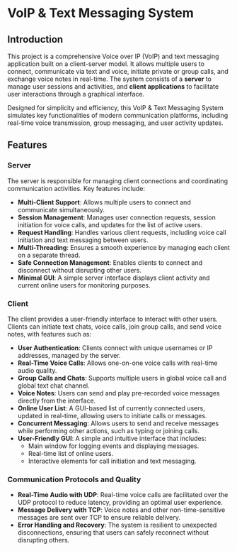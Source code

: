 # VoIP & Text Messaging System

## Introduction

This project is a comprehensive Voice over IP (VoIP) and text messaging application built on a client-server model. It allows multiple users to connect, communicate via text and voice, initiate private or group calls, and exchange voice notes in real-time. The system consists of a **server** to manage user sessions and activities, and **client applications** to facilitate user interactions through a graphical interface.

Designed for simplicity and efficiency, this VoIP & Text Messaging System simulates key functionalities of modern communication platforms, including real-time voice transmission, group messaging, and user activity updates.

## Features

### Server

The server is responsible for managing client connections and coordinating communication activities. Key features include:

- **Multi-Client Support**: Allows multiple users to connect and communicate simultaneously.
- **Session Management**: Manages user connection requests, session initiation for voice calls, and updates for the list of active users.
- **Request Handling**: Handles various client requests, including voice call initiation and text messaging between users.
- **Multi-Threading**: Ensures a smooth experience by managing each client on a separate thread.
- **Safe Connection Management**: Enables clients to connect and disconnect without disrupting other users.
- **Minimal GUI**: A simple server interface displays client activity and current online users for monitoring purposes.

### Client

The client provides a user-friendly interface to interact with other users. Clients can initiate text chats, voice calls, join group calls, and send voice notes, with features such as:

- **User Authentication**: Clients connect with unique usernames or IP addresses, managed by the server.
- **Real-Time Voice Calls**: Allows one-on-one voice calls with real-time audio quality.
- **Group Calls and Chats**: Supports multiple users in global voice call and global text chat channel.
- **Voice Notes**: Users can send and play pre-recorded voice messages directly from the interface.
- **Online User List**: A GUI-based list of currently connected users, updated in real-time, allowing users to initiate calls or messages.
- **Concurrent Messaging**: Allows users to send and receive messages while performing other actions, such as typing or joining calls.
- **User-Friendly GUI**: A simple and intuitive interface that includes:
  - Main window for logging events and displaying messages.
  - Real-time list of online users.
  - Interactive elements for call initiation and text messaging.

### Communication Protocols and Quality

- **Real-Time Audio with UDP**: Real-time voice calls are facilitated over the UDP protocol to reduce latency, providing an optimal user experience.
- **Message Delivery with TCP**: Voice notes and other non-time-sensitive messages are sent over TCP to ensure reliable delivery.
- **Error Handling and Recovery**: The system is resilient to unexpected disconnections, ensuring that users can safely reconnect without disrupting others.
